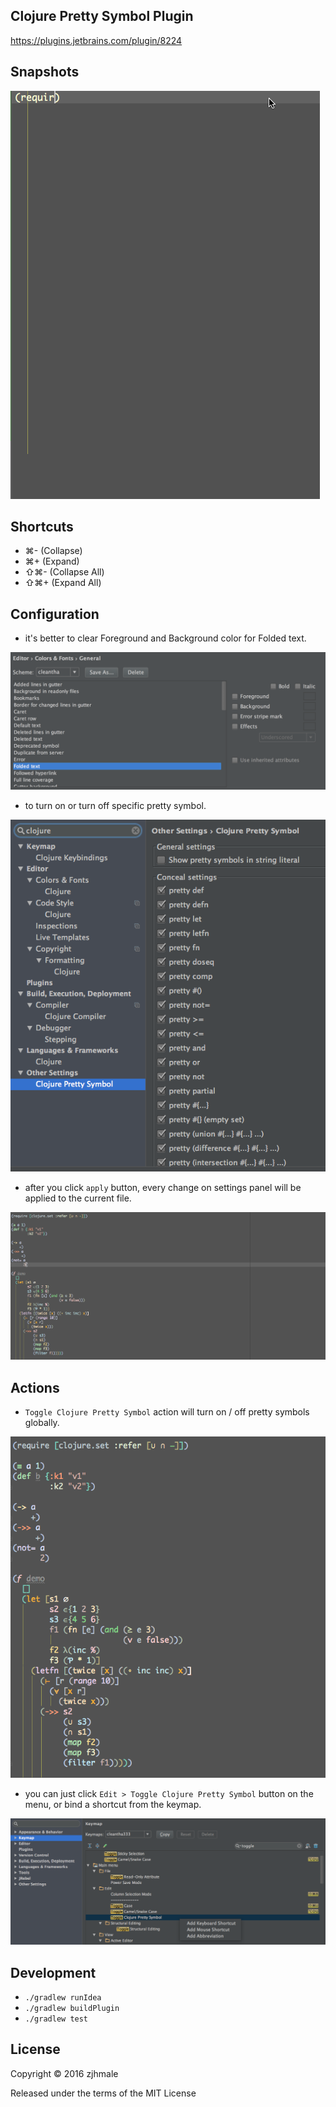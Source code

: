 ## Clojure Pretty Symbol Plugin

https://plugins.jetbrains.com/plugin/8224

## Snapshots

![](./pics/snapshot.gif)

## Shortcuts

* ⌘- (Collapse)
* ⌘+ (Expand)
* ⇧⌘- (Collapse All)
* ⇧⌘+ (Expand All)

## Configuration

* it's better to clear Foreground and Background color for Folded text.

![](./pics/configfold.png)

* to turn on or turn off specific pretty symbol.

![](./pics/settings.png)

* after you click `apply` button, every change on settings panel will be applied to the current file.

![](./pics/apply.gif)

## Actions

* `Toggle Clojure Pretty Symbol` action will turn on / off pretty symbols globally.

![](./pics/toggle.gif)

* you can just click `Edit > Toggle Clojure Pretty Symbol` button on the menu, or bind a shortcut from the keymap.

![](./pics/keymap.png)

## Development

* `./gradlew runIdea`
* `./gradlew buildPlugin`
* `./gradlew test`

## License

Copyright © 2016 zjhmale

Released under the terms of the MIT License
